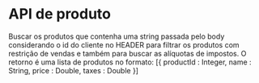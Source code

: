 # API de produto

Buscar os produtos que contenha uma string passada pelo body considerando o id do cliente no HEADER para filtrar os produtos com restrição de vendas e também para buscar as alíquotas de impostos. 
O retorno é uma lista de produtos no formato: [{ productId : Integer, name : String, price : Double, taxes : Double }] 
